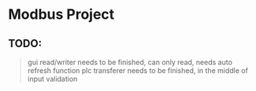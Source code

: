 # Modbus Project


## TODO:
> gui read/writer needs to be finished, can only read, needs auto refresh function
> plc transferer needs to be finished, in the middle of input validation